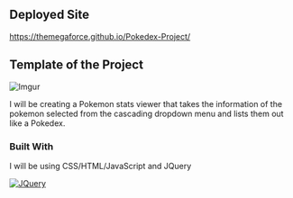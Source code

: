 <a name="readme-top"></a>

<!-- ABOUT THE PROJECT -->

## Deployed Site

https://themegaforce.github.io/Pokedex-Project/

## Template of the Project

![Imgur](https://imgur.com/tzs2dwx.png)

I will be creating a Pokemon stats viewer that takes the information of the pokemon selected from the cascading dropdown menu and lists them out like a Pokedex.

### Built With

I will be using CSS/HTML/JavaScript and JQuery

[![JQuery][JQuery.com]][JQuery-url]

<!-- MARKDOWN LINKS & IMAGES -->
<!-- https://www.markdownguide.org/basic-syntax/#reference-style-links -->

[JQuery.com]: https://img.shields.io/badge/jQuery-0769AD?style=for-the-badge&logo=jquery&logoColor=white
[JQuery-url]: https://jquery.com
